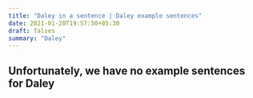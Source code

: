 ```yaml
---
title: "Daley in a sentence | Daley example sentences"
date: 2021-01-20T19:57:50+05:30
draft: falses
summary: "Daley"
---
```

## Unfortunately, we have no example sentences for Daley                 
